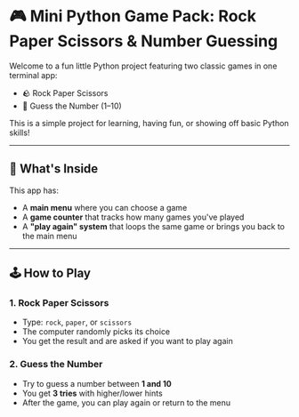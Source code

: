 # 🎮 Mini Python Game Pack: Rock Paper Scissors & Number Guessing

Welcome to a fun little Python project featuring two classic games in one terminal app:

- 🪨 Rock Paper Scissors
- 🔢 Guess the Number (1–10)

This is a simple project for learning, having fun, or showing off basic Python skills!

---

## 📂 What's Inside

This app has:
- A **main menu** where you can choose a game
- A **game counter** that tracks how many games you've played
- A **"play again" system** that loops the same game or brings you back to the main menu

---

## 🕹️ How to Play

### 1. Rock Paper Scissors
- Type: `rock`, `paper`, or `scissors`
- The computer randomly picks its choice
- You get the result and are asked if you want to play again

### 2. Guess the Number
- Try to guess a number between **1 and 10**
- You get **3 tries** with higher/lower hints
- After the game, you can play again or return to the menu



